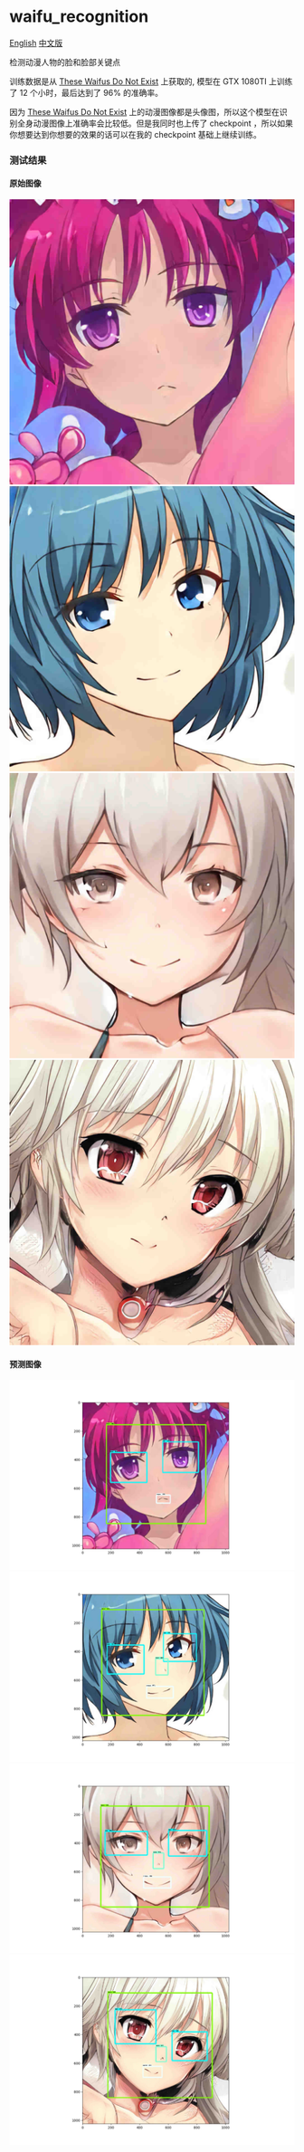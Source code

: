 # waifu_recognition

[English](https://github.com/Soptq/waifu_recognition/blob/master/README.md) [中文版](https://github.com/Soptq/waifu_recognition/blob/master/README_ZH.md)

检测动漫人物的脸和脸部关键点 

训练数据是从 [These Waifus Do Not Exist](https://www.obormot.net/demos/these-waifus-do-not-exist-alt) 上获取的, 模型在 GTX 1080TI 上训练了 12 个小时，最后达到了 96% 的准确率。 

因为 [These Waifus Do Not Exist](https://www.obormot.net/demos/these-waifus-do-not-exist-alt) 
 上的动漫图像都是头像图，所以这个模型在识别全身动漫图像上准确率会比较低。但是我同时也上传了 checkpoint ，所以如果你想要达到你想要的效果的话可以在我的 checkpoint 基础上继续训练。
 
### 测试结果 
#### 原始图像
![](https://github.com/Soptq/waifu_recognition/blob/master/test_images/image1.jpg)
![](https://github.com/Soptq/waifu_recognition/blob/master/test_images/image2.jpg)
![](https://github.com/Soptq/waifu_recognition/blob/master/test_images/image3.jpg)
![](https://github.com/Soptq/waifu_recognition/blob/master/test_images/image4.jpg)
#### 预测图像
![](https://github.com/Soptq/waifu_recognition/blob/master/test_images/0.jpg)
![](https://github.com/Soptq/waifu_recognition/blob/master/test_images/1.jpg)
![](https://github.com/Soptq/waifu_recognition/blob/master/test_images/2.jpg)
![](https://github.com/Soptq/waifu_recognition/blob/master/test_images/3.jpg)


